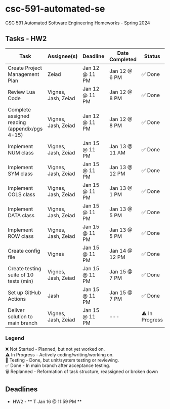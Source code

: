 # csc-591-automated-se
CSC 591 Automated Software Engineering Homeworks - Spring 2024

## Tasks - HW2
| Task | Assignee(s) | Deadline | Date Completed | Status | Est. Hours | Actual Hours |
|------|----------|----------|--------------|---------|------------|--------------|
| Create Project Management Plan | Zeiad | Jan 12 @ 11 PM | Jan 12 @ 6 PM | ✅ Done | 1 | 0.5 |
| Review Lua Code | Vignes, Jash, Zeiad | Jan 12 @ 11 PM | Jan 12 @ 8 PM | ✅ Done | 4 | 2 |
| Complete assigned reading (appendix/pgs 4-15) | Vignes, Jash, Zeiad | Jan 12 @ 11 PM | Jan 12 @ 8 PM | ✅ Done | 2 | 2 |
| Implement NUM class | Vignes, Jash, Zeiad | Jan 15 @ 11 PM | Jan 13 @ 11 AM | ✅ Done | 2 | 1.5 |
| Implement SYM class | Vignes, Jash, Zeiad | Jan 15 @ 11 PM | Jan 13 @ 12 PM | ✅ Done | 2 | 1.5 |
| Implement COLS class | Vignes, Jash, Zeiad | Jan 15 @ 11 PM | Jan 13 @ 1 PM | ✅ Done | 2 | 2 |
| Implement DATA class | Vignes, Jash, Zeiad | Jan 15 @ 11 PM | Jan 13 @ 5 PM | ✅ Done | 2 | 2 |
| Implement ROW class | Vignes, Jash, Zeiad | Jan 15 @ 11 PM | Jan 13 @ 5 PM | ✅ Done | 2 | 0.25 |
| Create config file | Vignes | Jan 15 @ 11 PM | Jan 14 @ 12 PM | ✅ Done | 2 | 2.5 |
| Create testing suite of 10 tests (min) | Vignes, Jash, Zeiad | Jan 15 @ 11 PM | Jan 15 @ 7 PM | ✅ Done | 2 | 2 |
| Set up GitHub Actions | Jash | Jan 15 @ 11 PM | Jan 15 @ 7 PM | ✅ Done | 1 | 1 |
| Deliver solution to main branch | Vignes, Jash, Zeiad | Jan 15 @ 11 PM | --- | ⚠️ In Progress | 2 | --- |



### Legend
❌ Not Started - Planned, but not yet worked on.<br>
⚠️ In Progress - Actively coding/writing/working on.<br>
🧪 Testing     - Done, but unit/system testing or reviewing.<br>
✅ Done        - In main branch after acceptance testing.<br>
🗑️ Replanned   - Reformation of task structure, reassigned or broken down <be>

## Deadlines
* HW2 - ** T Jan 16 @ 11:59 PM **
